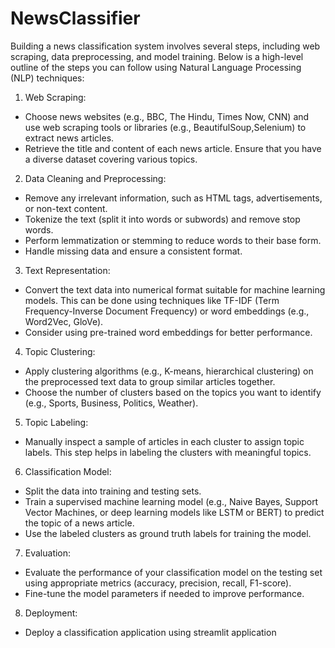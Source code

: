 # NewsClassifier
Building a news classification system involves several steps, including web scraping, data
preprocessing, and model training. Below is a high-level outline of the steps you can follow
using Natural Language Processing (NLP) techniques:
1. Web Scraping:
- Choose news websites (e.g., BBC, The Hindu, Times Now, CNN) and use web scraping
tools or libraries (e.g., BeautifulSoup,Selenium) to extract news articles.
- Retrieve the title and content of each news article. Ensure that you have a diverse dataset
covering various topics.
2. Data Cleaning and Preprocessing:
- Remove any irrelevant information, such as HTML tags, advertisements, or non-text content.
- Tokenize the text (split it into words or subwords) and remove stop words.
- Perform lemmatization or stemming to reduce words to their base form.
- Handle missing data and ensure a consistent format.
3. Text Representation:
- Convert the text data into numerical format suitable for machine learning models. This can
be done using techniques like TF-IDF (Term Frequency-Inverse Document Frequency) or word
embeddings (e.g., Word2Vec, GloVe).
- Consider using pre-trained word embeddings for better performance.
4. Topic Clustering:
- Apply clustering algorithms (e.g., K-means, hierarchical clustering) on the preprocessed text
data to group similar articles together.
- Choose the number of clusters based on the topics you want to identify (e.g., Sports,
Business, Politics, Weather).
5. Topic Labeling:
- Manually inspect a sample of articles in each cluster to assign topic labels. This step helps in
labeling the clusters with meaningful topics.
6. Classification Model:
- Split the data into training and testing sets.
- Train a supervised machine learning model (e.g., Naive Bayes, Support Vector Machines, or
deep learning models like LSTM or BERT) to predict the topic of a news article.
- Use the labeled clusters as ground truth labels for training the model.

7. Evaluation:
- Evaluate the performance of your classification model on the testing set using appropriate
metrics (accuracy, precision, recall, F1-score).
- Fine-tune the model parameters if needed to improve performance.
8. Deployment:
- Deploy a classification application using streamlit application
